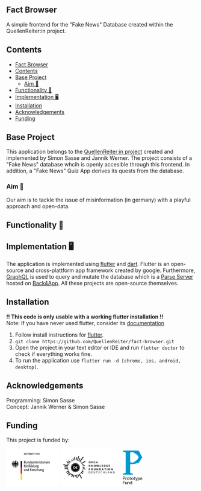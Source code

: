 ## Fact Browser

A simple frontend for the "Fake News" Database created within the QuellenReiter:in project.

## Contents
- [Fact Browser](#fact-browser)
- [Contents](#contents)
- [Base Project](#base-project)
  - [Aim 🏹](#aim-)
- [Functionality 🦾](#functionality-)
- [Implementation 🖥️](#implementation-️)
- [Installation](#installation)
- [Acknowledgements](#acknowledgements)
- [Funding](#funding)
## Base Project
This application belongs to the [QuellenReiter:in project](quellenreiter.app) created and implemented by Simon Sasse and Jannik Werner. The project consists of a "Fake News" database whcih is openly accesible through this frontend. In addition, a "Fake News" Quiz App derives its quests from the database.
### Aim 🏹
Our aim is to tackle the issue of misinformation (in germany) with a playful approach and open-data. 
## Functionality 🦾

## Implementation 🖥️
The application is implemented using [flutter](https://flutter.dev) and [dart](https://dart.dev). Flutter is an open-source and cross-plattform app framework created by google. Furthermore, [GraphQL](https://graphql.org) is used to query and mutate the database which is a [Parse Server](https://parseplatform.org) hosted on [Back4App](https://www.back4app.com). All these projects are open-source themselves.

## Installation 
**!! This code is only usable with a working flutter installation !!**<br>
Note: If you have never used flutter, consider its [documentation](https://docs.flutter.dev)
1. Follow install instructions for [flutter](https://docs.flutter.dev/get-started/install).
2. `git clone https://github.com/QuellenReiter/fact-browser.git`
3. Open the project in your text editor or IDE and run `flutter doctor` to check if everything works fine.
4. To run the application use `flutter run -d [chrome, ios, android, desktop]`.

## Acknowledgements
Programming: Simon Sasse<br>
Concept: Jannik Werner & Simon Sasse<br>
## Funding
This project is funded by:
<p float="left">
  <img src="assets/bmbf.jpg" height="100" />
  <img src="assets/okfd.svg" height="100" /> 
  <img src="assets/pf.png" height="100" />
</p>